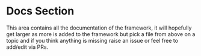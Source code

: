 # Docs Section

This area contains all the documentation of the framework, it will hopefully get larger as more is added to the framework but pick a file from above on a topic and if you think anything is missing raise an issue or feel free to add/edit via PRs.
